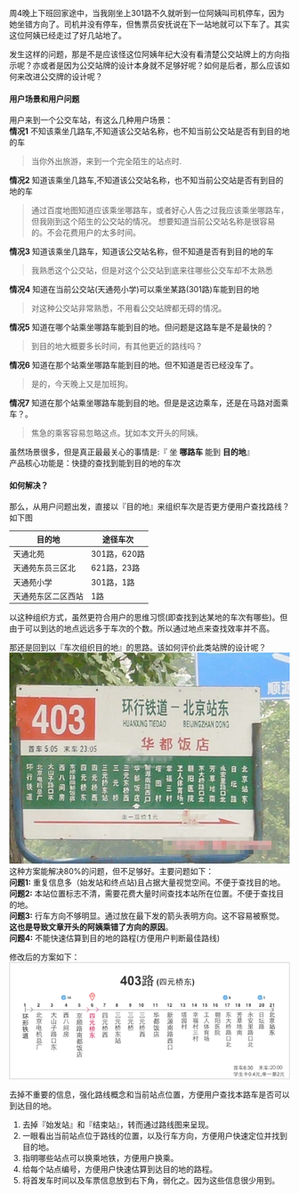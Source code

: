周4晚上下班回家途中，当我刚坐上301路不久就听到一位阿姨叫司机停车，因为她坐错方向了。司机并没有停车，但售票员安抚说在下一站地就可以下车了。其实这位阿姨已经走过了好几站地了。

发生这样的问题，那是不是应该怪这位阿姨年纪大没有看清楚公交站牌上的方向指示呢？亦或者是因为公交站牌的设计本身就不足够好呢？如何是后者，那么应该如何来改进公交牌的设计呢？


#### 用户场景和用户问题

用户来到一个公交车站，有这么几种用户场景：  
**情况1** 不知该乘坐几路车,不知道该公交站名称，也不知当前公交站是否有到目的地的车

>当你外出旅游，来到一个完全陌生的站点时.

**情况2** 知道该乘坐几路车,不知道该公交站名称，也不知当前公交站是否有到目的地的车

>通过百度地图知道应该乘坐哪路车，或者好心人告之过我应该乘坐哪路车，但我刚到这个陌生的公交站的情况。
想要知道当前公交站名称是很容易的。不会花费用户的太多时间。

**情况3** 知道该乘坐几路车，知道该公交站名称，但不知道是否有到目的地的车

>我熟悉这个公交站，但是对这个公交站到底来往哪些公交车却不太熟悉

**情况4** 知道在当前公交站(天通苑小学)可以乘坐某路(301路)车能到目的地

> 对这种公交站非常熟悉，不用看公交站牌都无碍的情况。

**情况5** 知道在哪个站乘坐哪路车能到目的地。但问题是这路车是不是最快的？

> 到目的地大概要多长时间，有其他更近的路线吗？

**情况6** 知道在那个站乘坐哪路车能到目的地。但不知道是否已经没车了。

> 是的，今天晚上又是加班狗。

**情况7** 知道在那个站乘坐哪路车能到目的地。但是是这边乘车，还是在马路对面乘车？。

> 焦急的乘客容易忽略这点。犹如本文开头的阿姨。

虽然场景很多，但是真正最最关心的事情是:『 坐 **哪路车** 能到 **目的地**』  
产品核心功能是：快捷的查找到能到目的地的车次

#### 如何解决？
那么，从用户问题出发，直接以『目的地』来组织车次是否更方便用户查找路线？  
如下图

|目的地             | 途径车次     |
|----------------|-------------|
|天通北苑          | 301路，620路 |
|天通苑东员三区北   |621路，23路  |
|天通苑小学         |301路，1路  |
|天通苑东区二区西站   |1路  |

以这种组织方式，虽然更符合用户的思维习惯(即查找到达某地的车次有哪些)。但由于可以到达的地点远远多于车次的个数。所以通过地点来查找效率并不高。

那还是回到以『车次组织目的地』的思路。该如何评价此类站牌的设计呢？
![x](/images/20160108_bus.jpg)
这种方案能解决80%的问题，但不足够好。主要问题如下：  
**问题1:** 重复信息多（始发站和终点站)且占据大量视觉空间。不便于查找目的地。  
**问题2:** 本站位置标志不清，需要花费大量时间查找本站所在位置。不便于查找目的地。    
**问题3:** 行车方向不够明显。通过放在最下发的箭头表明方向。这不容易被察觉。
**这也是导致文章开头的阿姨乘错了方向的原因**。  
**问题4:** 不能快速估算到目的地的路程(方便用户判断最佳路线)  

修改后的方案如下：
![y](/images/20160108_公交牌设计.png)

去掉不重要的信息，强化路线概念和当前站点位置，方便用户查找本路车是否可以到达目的地。  
1. 去掉『始发站』和『结束站』，转而通过路线图来呈现。  
2. 一眼看出当前站点位于路线的位置，以及行车方向，方便用户快速定位并找到目的地。  
3. 指明哪些站点可以换乘地铁，方便用户换乘。  
4. 给每个站点编号，方便用户快速估算到达目的地的路程。  
5. 将首发车时间以及车票信息放到右下角，弱化之。因为这些信息很少用到。











